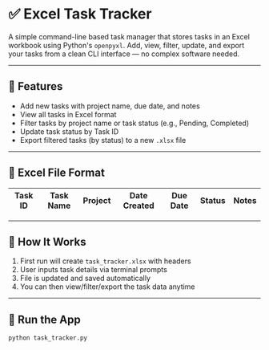 # ✅ Excel Task Tracker

A simple command-line based task manager that stores tasks in an Excel workbook using Python's `openpyxl`. Add, view, filter, update, and export your tasks from a clean CLI interface — no complex software needed.

---

## 📌 Features

- Add new tasks with project name, due date, and notes
- View all tasks in Excel format
- Filter tasks by project name or task status (e.g., Pending, Completed)
- Update task status by Task ID
- Export filtered tasks (by status) to a new `.xlsx` file

---

## 📄 Excel File Format

| Task ID | Task Name | Project | Date Created | Due Date | Status | Notes |
|---------|-----------|---------|---------------|----------|--------|-------|

---

## 🧰 How It Works

1. First run will create `task_tracker.xlsx` with headers
2. User inputs task details via terminal prompts
3. File is updated and saved automatically
4. You can then view/filter/export the task data anytime

---

## 🚀 Run the App

```bash
python task_tracker.py
